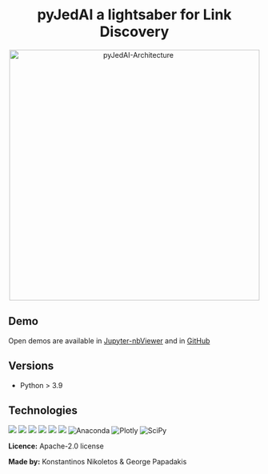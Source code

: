 
<div align="center">
  <h1 size="10">pyJedAI a lightsaber for Link Discovery</h1>
</div>

<div align="center">
<img align="center" src="https://github.com/Nikoletos-K/pyJedAI/blob/main/documentation/pyJedAIarchitecture.png?raw=true" alt="pyJedAI-Architecture" width="500"/>
</div>

## Demo

Open demos are available in [Jupyter-nbViewer](https://nbviewer.org/github/Nikoletos-K/pyJedAI/blob/main/CleanCleanER-AbtBuy.ipynb) and in [GitHub](https://github.com/Nikoletos-K/pyJedAI/blob/main/CleanCleanER-AbtBuy.ipynb)

## Versions

- Python > 3.9

## Technologies
![](https://img.shields.io/badge/PyTorch%20-%23EE4C2C.svg?&style=for-the-badge&logo=PyTorch&logoColor=white)
![](https://img.shields.io/badge/pandas%20-%23150458.svg?&style=for-the-badge&logo=pandas&logoColor=white)
![](https://img.shields.io/badge/numpy%20-%23013243.svg?&style=for-the-badge&logo=numpy&logoColor=white)
![](https://img.shields.io/badge/python%20-%2314354C.svg?&style=for-the-badge&logo=python&logoColor=white)
![](https://img.shields.io/badge/Jupyter%20-%23F37626.svg?&style=for-the-badge&logo=Jupyter&logoColor=white)
![](https://img.shields.io/badge/HuggingFace%20-%23F37626.svg?&style=for-the-badge&logo=HuggingFace&logoColor=white)
![Anaconda](https://img.shields.io/badge/Anaconda-%2344A833.svg?style=for-the-badge&logo=anaconda&logoColor=white)
![Plotly](https://img.shields.io/badge/Plotly-%233F4F75.svg?style=for-the-badge&logo=plotly&logoColor=white)
![SciPy](https://img.shields.io/badge/SciPy-%230C55A5.svg?style=for-the-badge&logo=scipy&logoColor=%white)

__Licence:__ Apache-2.0 license

__Made by:__ Konstantinos Nikoletos & George Papadakis
